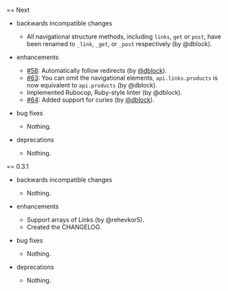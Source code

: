 == Next

* backwards incompatible changes
  * All navigational structure methods, including `links`, `get` or `post`, have been renamed to `_link`, `_get`, or `_post` respectively (by @dblock).

* enhancements
  * [#58](https://github.com/codegram/hyperclient/issues/58): Automatically follow redirects (by [@dblock](https://github.com/dblock)).
  * [#63](https://github.com/codegram/hyperclient/pull/63): You can omit the navigational elements, `api.links.products` is now equivalent to `api.products` (by @dblock).
  * Implemented Rubocop, Ruby-style linter (by @dblock).
  * [#64](https://github.com/codegram/hyperclient/issues/64): Added support for curies (by [@dblock](https://github.com/dblock)).

* bug fixes
  * Nothing.

* deprecations
  * Nothing.

== 0.3.1

* backwards incompatible changes
  * Nothing.

* enhancements
  * Support arrays of Links (by @rehevkor5).
  * Created the CHANGELOG.

* bug fixes
  * Nothing.

* deprecations
  * Nothing.
